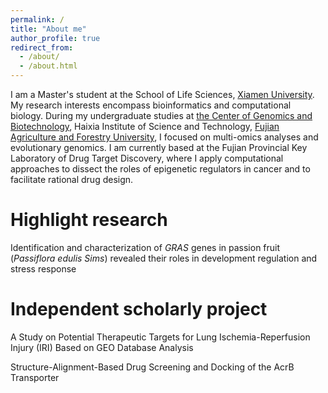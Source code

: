 ```yaml
---
permalink: /
title: "About me"
author_profile: true
redirect_from: 
  - /about/
  - /about.html
---
```


I am a Master's student at the School of Life Sciences, [Xiamen University](https://www.xmu.edu.cn/ ). My research interests encompass bioinformatics and computational biology. During my undergraduate studies at [the Center of Genomics and Biotechnology](https://genome.fafu.edu.cn/ ), Haixia Institute of Science and Technology, [Fujian Agriculture and Forestry University](https://www.fafu.edu.cn/ ), I focused on multi-omics analyses and evolutionary genomics. I am currently based at the Fujian Provincial Key Laboratory of Drug Target Discovery, where I apply computational approaches to dissect the roles of epigenetic regulators in cancer and to facilitate rational drug design.

# Highlight research  
Identification and characterization of _GRAS_ genes in passion fruit (*Passiflora edulis Sims*) revealed their roles in development regulation and stress response  

# Independent scholarly project
<p>A Study on Potential Therapeutic Targets for Lung Ischemia-Reperfusion Injury (IRI) Based on GEO Database Analysis</p>
<p>Structure-Alignment-Based Drug Screening and Docking of the AcrB Transporter</p>
